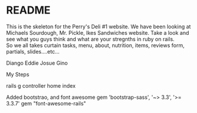 # README

This is the skeleton for the Perry's Deli #1 website.
We have been looking at Michaels Sourdough, Mr. Pickle, Ikes Sandwiches website.
Take a look and see what you guys think and what are your stregnths in ruby on rails.  
So we all takes curtain tasks, menu, about, nutrition, items, reviews form, partials, slides....etc...


Diango 
Eddie
Josue
Gino


My Steps

rails g controller home index

Added bootstrao, and font awesome
gem 'bootstrap-sass', '~> 3.3', '>= 3.3.7'
gem "font-awesome-rails"